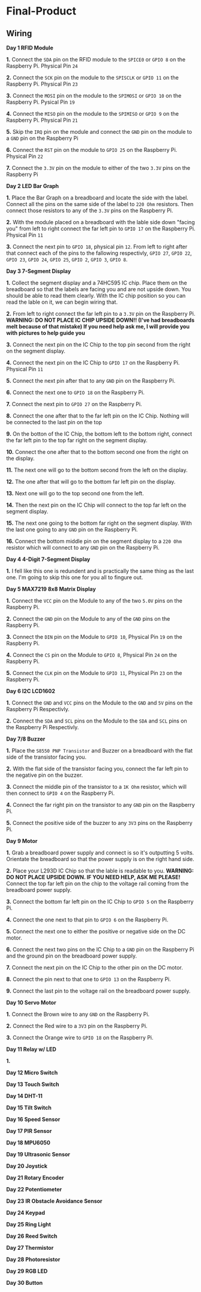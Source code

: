 # Final-Product

## Wiring

**Day 1 RFID Module**

  **1.** Connect the `SDA` pin on the RFID module to the `SPICE0` or `GPIO 8` on the Raspberry Pi. Physical Pin `24`
  
  **2.** Connect the `SCK` pin on the module to the `SPISCLK` or `GPIO 11` on the Raspberry Pi. Physical Pin `23`
  
  **3.** Connect the `MOSI` pin on the module to the `SPIMOSI` or `GPIO 10` on the Raspberry Pi. Pysical Pin `19`

  **4.** Connect the `MISO` pin on the module to the `SPIMISO` or `GPIO 9` on the Raspberry Pi. Physical Pin `21`

  **5.** Skip the `IRQ` pin on the module and connect the `GND` pin on the module to a `GND` pin on the Raspberry Pi

  **6.** Connect the `RST` pin on the module to `GPIO 25` on the Raspberry Pi. Physical Pin `22`

  **7.** Connect the `3.3V` pin on the module to either of the two `3.3V` pins on the Raspberry Pi

**Day 2 LED Bar Graph**

  **1.** Place the Bar Graph on a breadboard and locate the side with the label. Connect all the pins on the same side of the label to `220 Ohm` resistors. Then connect those resistors to any of the `3.3V` pins on the Raspberry Pi.

  **2.** With the module placed on a breadboard with the lable side down "facing you" from left to right connect the far left pin to `GPIO 17` on the Raspberry Pi. Physical Pin `11`

  **3.** Connect the next pin to `GPIO 18`, physical pin `12`. From left to right after that connect each of the pins to the fallowing respectivly, `GPIO 27`, `GPIO 22`, `GPIO 23`, `GPIO 24`, `GPIO 25`, `GPIO 2`, `GPIO 3`, `GPIO 8`.

**Day 3 7-Segment Display**

  **1.** Collect the segment display and a 74HC595 IC chip. Place them on the breadboard so that the labels are facing you and are not upside down. You should be able to read them clearly. With the IC chip position so you can read the lable on it, we can begin wiring that. 

  **2.** From left to right connect the far left pin to a `3.3V` pin on the Raspberry Pi. **WARNING: DO NOT PLACE IC CHIP UPSIDE DOWN!! (I've had breadboards melt because of that mistake) If you need help ask me, I will provide you with pictures to help guide you**

  **3.** Connect the next pin on the IC Chip to the top pin second from the right on the segment display.

  **4.** Connect the next pin on the IC Chip to `GPIO 17` on the Raspberry Pi. Physical Pin `11`

  **5.** Connect the next pin after that to any `GND` pin on the Raspberry Pi.

  **6.** Connect the next one to `GPIO 18` on the Raspberry Pi.

  **7.** Connect the next pin to `GPIO 27` on the Raspberry Pi.

  **8.** Connect the one after that to the far left pin on the IC Chip. Nothing will be connected to the last pin on the top

  **9.** On the botton of the IC Chip, the bottom left to the bottom right, connect the far left pin to the top far right on the segment display.

  **10.** Connect the one after that to the bottom second one from the right on the display.

  **11.** The next one will go to the bottom second from the left on the display.

  **12.** The one after that will go to the bottom far left pin on the display.

  **13.** Next one will go to the top second one from the left.

  **14.** Then the next pin on the IC Chip will connect to the top far left on the segment display.

  **15.** The next one going to the bottom far right on the segment display. With the last one going to any `GND` pin on the Raspberry Pi.

  **16.** Connect the bottom middle pin on the segment display to a `220 Ohm` resistor which will connect to any `GND` pin on the Raspberry Pi.

**Day 4 4-Digit 7-Segment Display**

  **1.** I fell like this one is redundent and is practically the same thing as the last one. I'm going to skip this one for you all to fingure out.

**Day 5 MAX7219 8x8 Matrix Display**

 **1.** Connect the `VCC` pin on the Module to any of the two `5.0V` pins on the Raspberry Pi.

 **2.** Connect the `GND` pin on the Module to any of the `GND` pins on the Raspberry Pi.

 **3.** Connect the `DIN` pin on the Module to `GPIO 10`, Physical Pin `19` on the Raspberry Pi.

 **4.** Connect the `CS` pin on the Module to `GPIO 8`, Physical Pin `24` on the Raspberry Pi.

 **5.** Connect the `CLK` pin on the Module to `GPIO 11`, Physical Pin `23` on the Raspberry Pi.

**Day 6 I2C LCD1602**

 **1.** Connect the `GND` and `VCC` pins on the Module to the `GND` and `5V` pins on the Raspberry Pi Respectivly.

 **2.** Connect the `SDA` and `SCL` pins on the Module to the `SDA` and `SCL` pins on the Raspberry Pi Respectivly.

**Day 7/8 Buzzer**

 **1.** Place the `S8550 PNP Transistor` and Buzzer on a breadboard with the flat side of the transistor facing you.

 **2.** With the flat side of the transistor facing you, connect the far left pin to the negative pin on the buzzer.

 **3.** Connect the middle pin of the transistor to a `1K Ohm` resistor, which will then connect to `GPIO 4` on the Raspberry Pi.

 **4.** Connect the far right pin on the transistor to any `GND` pin on the Raspberry Pi.

 **5.** Connect the positive side of the buzzer to any `3V3` pins on the Raspberry Pi.

**Day 9 Motor** 

 **1.** Grab a breadboard power supply and connect is so it's outputting 5 volts. Orientate the breadboard so that the power supply is on the right hand side. 

 **2.** Place your L293D IC Chip so that the lable is readable to you. **WARNING: DO NOT PLACE UPSIDE DOWN. IF YOU NEED HELP, ASK ME PLEASE!** Connect the top far left pin on the chip to the voltage rail coming from the breadboard power supply.

 **3.** Connect the bottom far left pin on the IC Chip to `GPIO 5` on the Raspberry Pi.

 **4.** Connect the one next to that pin to `GPIO 6` on the Raspberry Pi.

 **5.** Connect the next one to either the positive or negative side on the DC motor.

 **6.** Connect the next two pins on the IC Chip to a `GND` pin on the Raspberry Pi and the ground pin on the breadboard power supply.

 **7.** Connect the next pin on the IC Chip to the other pin on the DC motor. 

 **8.** Connect the pin next to that one to `GPIO 13` on the Raspberry Pi.

 **9.** Connect the last pin to the voltage rail on the breadboard power supply.

**Day 10 Servo Motor**

 **1.** Connect the Brown wire to any `GND` on the Raspberry Pi.

 **2.** Connect the Red wire to a `3V3` pin on the Raspberry Pi.

 **3.** Connect the Orange wire to `GPIO 18` on the Raspberry Pi.

**Day 11 Relay w/ LED**

 **1.**

**Day 12 Micro Switch**



**Day 13 Touch Switch**



**Day 14 DHT-11**



**Day 15 Tilt Switch**



**Day 16 Speed Sensor**



**Day 17 PIR Sensor**



**Day 18 MPU6050**



**Day 19 Ultrasonic Sensor**



**Day 20 Joystick**



**Day 21 Rotary Encoder**



**Day 22 Potentiometer**



**Day 23 IR Obstacle Avoidance Sensor**



**Day 24 Keypad**



**Day 25 Ring Light**



**Day 26 Reed Switch**



**Day 27 Thermistor**



**Day 28 Photoresistor**



**Day 29 RGB LED**



**Day 30 Button**


